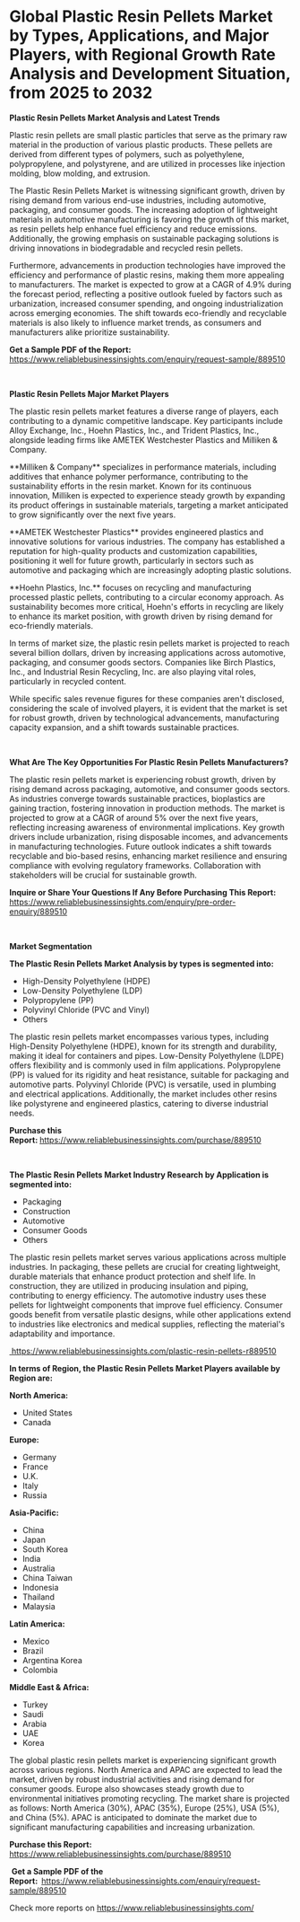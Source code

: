 <p><h1>Global Plastic Resin Pellets Market by Types, Applications, and Major Players, with Regional Growth Rate Analysis and Development Situation, from 2025 to 2032</h1></p><p><strong>Plastic Resin Pellets Market Analysis and Latest Trends</strong></p>
<p><p>Plastic resin pellets are small plastic particles that serve as the primary raw material in the production of various plastic products. These pellets are derived from different types of polymers, such as polyethylene, polypropylene, and polystyrene, and are utilized in processes like injection molding, blow molding, and extrusion.</p><p>The Plastic Resin Pellets Market is witnessing significant growth, driven by rising demand from various end-use industries, including automotive, packaging, and consumer goods. The increasing adoption of lightweight materials in automotive manufacturing is favoring the growth of this market, as resin pellets help enhance fuel efficiency and reduce emissions. Additionally, the growing emphasis on sustainable packaging solutions is driving innovations in biodegradable and recycled resin pellets.</p><p>Furthermore, advancements in production technologies have improved the efficiency and performance of plastic resins, making them more appealing to manufacturers. The market is expected to grow at a CAGR of 4.9% during the forecast period, reflecting a positive outlook fueled by factors such as urbanization, increased consumer spending, and ongoing industrialization across emerging economies. The shift towards eco-friendly and recyclable materials is also likely to influence market trends, as consumers and manufacturers alike prioritize sustainability.</p></p>
<p><strong>Get a Sample PDF of the Report:&nbsp;</strong> <a href="https://www.reliablebusinessinsights.com/enquiry/request-sample/889510?utm_campaign=3107&utm_medium=2&utm_source=Github&utm_content=ia&utm_term=01042025&utm_id=plastic-resin-pellets">https://www.reliablebusinessinsights.com/enquiry/request-sample/889510</a></p>
<p>&nbsp;</p>
<p><strong>Plastic Resin Pellets Major Market Players</strong></p>
<p><p>The plastic resin pellets market features a diverse range of players, each contributing to a dynamic competitive landscape. Key participants include Alloy Exchange, Inc., Hoehn Plastics, Inc., and Trident Plastics, Inc., alongside leading firms like AMETEK Westchester Plastics and Milliken & Company.</p><p>**Milliken & Company** specializes in performance materials, including additives that enhance polymer performance, contributing to the sustainability efforts in the resin market. Known for its continuous innovation, Milliken is expected to experience steady growth by expanding its product offerings in sustainable materials, targeting a market anticipated to grow significantly over the next five years.</p><p>**AMETEK Westchester Plastics** provides engineered plastics and innovative solutions for various industries. The company has established a reputation for high-quality products and customization capabilities, positioning it well for future growth, particularly in sectors such as automotive and packaging which are increasingly adopting plastic solutions.</p><p>**Hoehn Plastics, Inc.** focuses on recycling and manufacturing processed plastic pellets, contributing to a circular economy approach. As sustainability becomes more critical, Hoehn's efforts in recycling are likely to enhance its market position, with growth driven by rising demand for eco-friendly materials.</p><p>In terms of market size, the plastic resin pellets market is projected to reach several billion dollars, driven by increasing applications across automotive, packaging, and consumer goods sectors. Companies like Birch Plastics, Inc., and Industrial Resin Recycling, Inc. are also playing vital roles, particularly in recycled content.</p><p>While specific sales revenue figures for these companies aren't disclosed, considering the scale of involved players, it is evident that the market is set for robust growth, driven by technological advancements, manufacturing capacity expansion, and a shift towards sustainable practices.</p></p>
<p>&nbsp;</p>
<p><strong>What Are The Key Opportunities For Plastic Resin Pellets Manufacturers?</strong></p>
<p><p>The plastic resin pellets market is experiencing robust growth, driven by rising demand across packaging, automotive, and consumer goods sectors. As industries converge towards sustainable practices, bioplastics are gaining traction, fostering innovation in production methods. The market is projected to grow at a CAGR of around 5% over the next five years, reflecting increasing awareness of environmental implications. Key growth drivers include urbanization, rising disposable incomes, and advancements in manufacturing technologies. Future outlook indicates a shift towards recyclable and bio-based resins, enhancing market resilience and ensuring compliance with evolving regulatory frameworks. Collaboration with stakeholders will be crucial for sustainable growth.</p></p>
<p><strong>Inquire or Share Your Questions If Any Before Purchasing This Report:</strong> <a href="https://www.reliablebusinessinsights.com/enquiry/pre-order-enquiry/889510?utm_campaign=3107&utm_medium=2&utm_source=Github&utm_content=ia&utm_term=01042025&utm_id=plastic-resin-pellets">https://www.reliablebusinessinsights.com/enquiry/pre-order-enquiry/889510</a></p>
<p>&nbsp;</p>
<p><strong>Market Segmentation</strong></p>
<p><strong>The Plastic Resin Pellets Market Analysis by types is segmented into:</strong></p>
<p><ul><li>High-Density Polyethylene (HDPE)</li><li>Low-Density Polyethylene (LDP)</li><li>Polypropylene (PP)</li><li>Polyvinyl Chloride (PVC and Vinyl)</li><li>Others</li></ul></p>
<p><p>The plastic resin pellets market encompasses various types, including High-Density Polyethylene (HDPE), known for its strength and durability, making it ideal for containers and pipes. Low-Density Polyethylene (LDPE) offers flexibility and is commonly used in film applications. Polypropylene (PP) is valued for its rigidity and heat resistance, suitable for packaging and automotive parts. Polyvinyl Chloride (PVC) is versatile, used in plumbing and electrical applications. Additionally, the market includes other resins like polystyrene and engineered plastics, catering to diverse industrial needs.</p></p>
<p><strong>Purchase this Report:&nbsp;</strong><a href="https://www.reliablebusinessinsights.com/purchase/889510?utm_campaign=3107&utm_medium=2&utm_source=Github&utm_content=ia&utm_term=01042025&utm_id=plastic-resin-pellets">https://www.reliablebusinessinsights.com/purchase/889510</a></p>
<p>&nbsp;</p>
<p><strong>The Plastic Resin Pellets Market Industry Research by Application is segmented into:</strong></p>
<p><ul><li>Packaging</li><li>Construction</li><li>Automotive</li><li>Consumer Goods</li><li>Others</li></ul></p>
<p><p>The plastic resin pellets market serves various applications across multiple industries. In packaging, these pellets are crucial for creating lightweight, durable materials that enhance product protection and shelf life. In construction, they are utilized in producing insulation and piping, contributing to energy efficiency. The automotive industry uses these pellets for lightweight components that improve fuel efficiency. Consumer goods benefit from versatile plastic designs, while other applications extend to industries like electronics and medical supplies, reflecting the material's adaptability and importance.</p></p>
<p><a href="https://www.reliablebusinessinsights.com/plastic-resin-pellets-r889510?utm_campaign=3107&utm_medium=2&utm_source=Github&utm_content=ia&utm_term=01042025&utm_id=plastic-resin-pellets">&nbsp;https://www.reliablebusinessinsights.com/plastic-resin-pellets-r889510</a></p>
<p><strong>In terms of Region, the Plastic Resin Pellets Market Players available by Region are:</strong></p>
<p>
    <p> <strong> North America: </strong>
        <ul>
            <li>United States</li>
            <li>Canada</li>
        </ul>
        </p> 
    <p> <strong> Europe: </strong>
        <ul>
            <li>Germany</li>
            <li>France</li>
            <li>U.K.</li>
            <li>Italy</li>
            <li>Russia</li>
        </ul>
        </p> 
    <p> <strong> Asia-Pacific: </strong>
        <ul>
            <li>China</li>
            <li>Japan</li>
            <li>South Korea</li>
            <li>India</li>
            <li>Australia</li>
            <li>China Taiwan</li>
            <li>Indonesia</li>
            <li>Thailand</li>
            <li>Malaysia</li>
        </ul>
        </p> 
    <p> <strong> Latin America: </strong>
        <ul>
            <li>Mexico</li>
            <li>Brazil</li>
            <li>Argentina Korea</li>
            <li>Colombia</li>
        </ul>
        </p> 
    <p> <strong> Middle East & Africa: </strong>
        <ul>
            <li>Turkey</li>
            <li>Saudi</li>
            <li>Arabia</li>
            <li>UAE</li>
            <li>Korea</li>
        </ul>
    </p>
    </p>
<p><p>The global plastic resin pellets market is experiencing significant growth across various regions. North America and APAC are expected to lead the market, driven by robust industrial activities and rising demand for consumer goods. Europe also showcases steady growth due to environmental initiatives promoting recycling. The market share is projected as follows: North America (30%), APAC (35%), Europe (25%), USA (5%), and China (5%). APAC is anticipated to dominate the market due to significant manufacturing capabilities and increasing urbanization.</p></p>
<p><strong>Purchase this Report: </strong><a href="https://www.reliablebusinessinsights.com/purchase/889510?utm_campaign=3107&utm_medium=2&utm_source=Github&utm_content=ia&utm_term=01042025&utm_id=plastic-resin-pellets">https://www.reliablebusinessinsights.com/purchase/889510</a></p>
<p>&nbsp;<strong>Get a Sample PDF of the Report:&nbsp;&nbsp;</strong><a href="https://www.reliablebusinessinsights.com/enquiry/request-sample/889510?utm_campaign=3107&utm_medium=2&utm_source=Github&utm_content=ia&utm_term=01042025&utm_id=plastic-resin-pellets">https://www.reliablebusinessinsights.com/enquiry/request-sample/889510</a></p>
<p><strong></strong></p>
<p>Check more reports on <a href="https://www.reliablebusinessinsights.com/?utm_campaign=3107&utm_medium=2&utm_source=Github&utm_content=ia&utm_term=01042025&utm_id=plastic-resin-pellets">https://www.reliablebusinessinsights.com/</a></p>